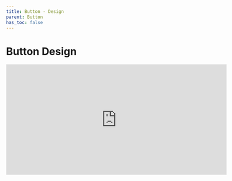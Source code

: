 ```yaml
---
title: Button - Design
parent: Button
has_toc: false
---
```


# Button Design

<iframe style="border: 1px solid rgba(0, 0, 0, 0.1);" width="600" height="300" src="https://embed.figma.com/design/6IHSkaMCKzbeOgowlAGxXj/%F0%9F%93%90-Vista-UI-Kit-v7.7.2?m=auto&node-id=42210-74163&embed-host=share" allowfullscreen></iframe>
